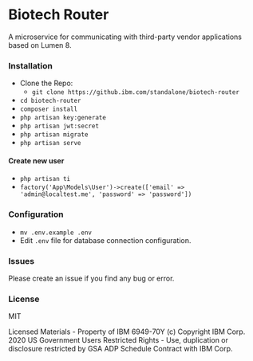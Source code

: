 # Biotech Router

A microservice for communicating with third-party vendor applications based on Lumen 8.

### Installation

-   Clone the Repo:
    -   `git clone https://github.ibm.com/standalone/biotech-router`
-   `cd biotech-router`
-   `composer install`
-   `php artisan key:generate`
-   `php artisan jwt:secret`
-   `php artisan migrate`
-   `php artisan serve`

#### Create new user

-   `php artisan ti`
-   `factory('App\Models\User')->create(['email' => 'admin@localtest.me', 'password' => 'password'])`

### Configuration

-   `mv .env.example .env`
-   Edit `.env` file for database connection configuration.

### Issues

Please create an issue if you find any bug or error.

### License

MIT

Licensed Materials - Property of IBM
6949-70Y
(c) Copyright IBM Corp. 2020
US Government Users Restricted Rights - Use, duplication or disclosure restricted by GSA ADP Schedule Contract with IBM Corp.

